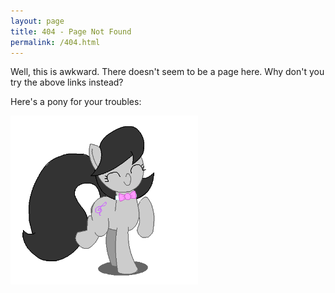```yaml
---
layout: page
title: 404 - Page Not Found
permalink: /404.html
---
```


Well, this is awkward. There doesn't seem to be a page here. Why don't you try the above links instead?

Here's a pony for your troubles:

<img src="/images/404.gif" width="300px" />